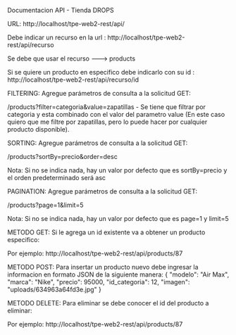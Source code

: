 Documentacion API - Tienda DROPS

URL:
http://localhost/tpe-web2-rest/api/

Debe indicar un recurso en la url : http://localhost/tpe-web2-rest/api/recurso

Se debe que usar el recurso ---> products

Si se quiere un producto en especifico debe indicarlo con su id : http://localhost/tpe-web2-rest/api/recurso/id 


FILTERING:
Agregue parámetros de consulta a la solicitud GET:

/products?filter=categoria&value=zapatillas - Se tiene que filtrar por categoria y esta combinado con el valor del parametro value (En este caso quiero que me filtre por zapatillas, pero lo puede hacer por cualquier producto disponible).


SORTING:
Agregue parámetros de consulta a la solicitud GET:

/products?sortBy=precio&order=desc

Nota: Si no se indica nada, hay un valor por defecto que es sortBy=precio y el orden predeterminado será asc


PAGINATION:
Agregue parámetros de consulta a la solicitud GET:

/products?page=1&limit=5

Nota: Si no se indica nada, hay un valor por defecto que es page=1 y limit=5

METODO GET:
Si le agrega un id existente va a obtener un producto especifico:

Por ejemplo:
http://localhost/tpe-web2-rest/api/products/87

METODO POST:
Para insertar un producto nuevo debe ingresar la informacion en formato JSON de la siguiente manera:
 {
        "modelo": "Air Max",
        "marca": "Nike",
        "precio": 95000,
        "id_categoria": 12,
        "imagen": "uploads/634963a64fd3e.jpg"
    }

METODO DELETE:
Para eliminar se debe conocer el id del producto a eliminar:

Por ejemplo:
http://localhost/tpe-web2-rest/api/products/87